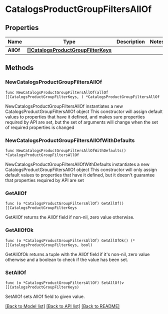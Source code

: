 # CatalogsProductGroupFiltersAllOf

## Properties

Name | Type | Description | Notes
------------ | ------------- | ------------- | -------------
**AllOf** | [**[]CatalogsProductGroupFilterKeys**](CatalogsProductGroupFilterKeys.md) |  | 

## Methods

### NewCatalogsProductGroupFiltersAllOf

`func NewCatalogsProductGroupFiltersAllOf(allOf []CatalogsProductGroupFilterKeys, ) *CatalogsProductGroupFiltersAllOf`

NewCatalogsProductGroupFiltersAllOf instantiates a new CatalogsProductGroupFiltersAllOf object
This constructor will assign default values to properties that have it defined,
and makes sure properties required by API are set, but the set of arguments
will change when the set of required properties is changed

### NewCatalogsProductGroupFiltersAllOfWithDefaults

`func NewCatalogsProductGroupFiltersAllOfWithDefaults() *CatalogsProductGroupFiltersAllOf`

NewCatalogsProductGroupFiltersAllOfWithDefaults instantiates a new CatalogsProductGroupFiltersAllOf object
This constructor will only assign default values to properties that have it defined,
but it doesn't guarantee that properties required by API are set

### GetAllOf

`func (o *CatalogsProductGroupFiltersAllOf) GetAllOf() []CatalogsProductGroupFilterKeys`

GetAllOf returns the AllOf field if non-nil, zero value otherwise.

### GetAllOfOk

`func (o *CatalogsProductGroupFiltersAllOf) GetAllOfOk() (*[]CatalogsProductGroupFilterKeys, bool)`

GetAllOfOk returns a tuple with the AllOf field if it's non-nil, zero value otherwise
and a boolean to check if the value has been set.

### SetAllOf

`func (o *CatalogsProductGroupFiltersAllOf) SetAllOf(v []CatalogsProductGroupFilterKeys)`

SetAllOf sets AllOf field to given value.



[[Back to Model list]](../README.md#documentation-for-models) [[Back to API list]](../README.md#documentation-for-api-endpoints) [[Back to README]](../README.md)


